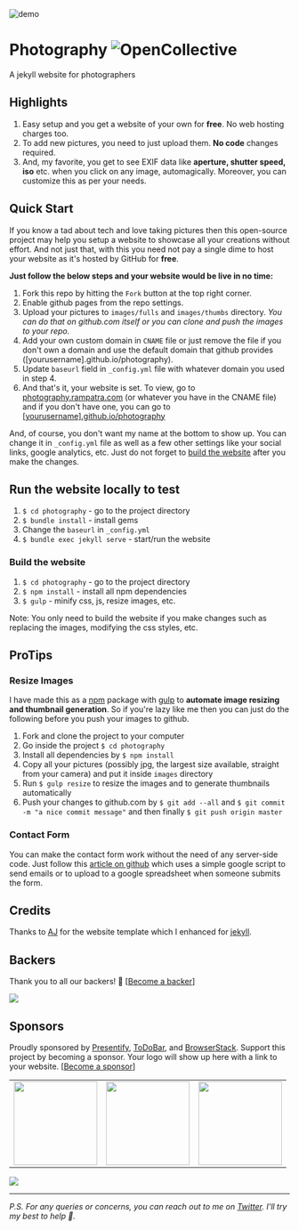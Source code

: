 <img src="https://i.imgur.com/ZG4gSnb.jpeg" alt="demo"/>

# Photography ![OpenCollective](https://opencollective.com/photography/tiers/backer/badge.svg?label=backer&color=brightgreen)
A jekyll website for photographers

## Highlights
1. Easy setup and you get a website of your own for __free__. No web hosting charges too.
2. To add new pictures, you need to just upload them. __No code__ changes required.
3. And, my favorite, you get to see EXIF data like __aperture, shutter speed, iso__ etc. when you click on any image, automagically. Moreover, you can customize this as per your needs.

## Quick Start
If you know a tad about tech and love taking pictures then this open-source project may help you setup a website to showcase
all your creations without effort. And not just that, with this you need not pay a single dime to host your website as
it's hosted by GitHub for __free__.

**Just follow the below steps and your website would be live in no time:**

1. Fork this repo by hitting the `Fork` button at the top right corner.
2. Enable github pages from the repo settings.
3. Upload your pictures to `images/fulls` and `images/thumbs` directory. _You can do that on github.com itself or you can clone and push the images to your repo._
4. Add your own custom domain in `CNAME` file or just remove the file if you don't own a domain and use the default domain that github provides ([yourusername].github.io/photography).
5. Update `baseurl` field in `_config.yml` file with whatever domain you used in step 4.
6. And that's it, your website is set. To view, go to [photography.rampatra.com](http://photography.rampatra.com) (or whatever you have in the CNAME file) and if you don't have one, you can go to [[yourusername].github.io/photography](http://yourusername.github.io/photography)

And, of course, you don't want my name at the bottom to show up. You can change it in `_config.yml` file as well as a few other settings like your social links, google analytics, etc. Just do not forget to [build the website](#build-the-website) after you make the changes.

## Run the website locally to test
1. `$ cd photography` - go to the project directory
2. `$ bundle install` - install gems
3. Change the `baseurl` in `_config.yml`
4. `$ bundle exec jekyll serve` - start/run the website

### Build the website
1. `$ cd photography` - go to the project directory
2. `$ npm install` - install all npm dependencies
3. `$ gulp` - minify css, js, resize images, etc.

Note: You only need to build the website if you make changes such as replacing the images, modifying the css styles, etc.
 
## ProTips

### Resize Images
I have made this as a [npm](https://www.npmjs.com) package with [gulp](http://gulpjs.com/) to __automate image resizing
and thumbnail generation__. So if you're lazy like me then you can just do the following before you push your images to github.

1. Fork and clone the project to your computer
2. Go inside the project `$ cd photography`
3. Install all dependencies by `$ npm install`
4. Copy all your pictures (possibly jpg, the largest size available, straight from your camera) and put it inside `images` directory
5. Run `$ gulp resize` to resize the images and to generate thumbnails automatically
6. Push your changes to github.com by `$ git add --all` and `$ git commit -m "a nice commit message"` and then finally `$ git push origin master`

### Contact Form
You can make the contact form work without the need of any server-side code. Just follow this [article on github](https://github.com/dwyl/html-form-send-email-via-google-script-without-server) which uses a simple google script to send emails or to upload to a google spreadsheet when someone submits the form.

## Credits
Thanks to [AJ](https://twitter.com/ajlkn) for the website template which I enhanced for [jekyll](http://jekyllrb.com/).

## Backers

Thank you to all our backers! 🙏 [[Become a backer](https://opencollective.com/photography#backers)]

<a href="https://opencollective.com/photography#backers" target="_blank"><img src="https://opencollective.com/photography/backers.svg?width=890"></a>

<!-- <a href="https://www.buymeacoffee.com/rampatra" target="_blank"><img src="https://www.buymeacoffee.com/assets/img/custom_images/orange_img.png" alt="Buy Me A Coffee" style="height: auto !important;width: auto !important;" ></a> -->

## Sponsors

Proudly sponsored by [Presentify](http://presentify.compzets.com?ref=GitHub), [ToDoBar](http://todobar.compzets.com?ref=GitHub), and [BrowserStack](https://www.browserstack.com?ref=RamPatra). Support this project by becoming a sponsor. Your logo will show up here with a link to your website. [[Become a sponsor](https://opencollective.com/photography#sponsors)]

<table>
    <tr>
        <td>
            <a href="https://presentifyapp.com/" target="_blank"><img src="https://presentifyapp.com/assets/img/presentify/app-icon-512.png" width="150" height="150"></a>
        </td>
        <td>
            <a href="https://todobarapp.com/" target="_blank"><img src="https://todobarapp.com/assets/img/todobar/app-icon-512.png" width="150" height="150"></a>
        </td>
        <td>
            <a href="https://facescreenapp.com/" target="_blank"><img src="https://github.com/user-attachments/assets/b251b413-ccc4-48f1-a316-c2c2a71f959e" width="150" height="150"></a>
        </td>
    </tr>
</table>

<a href="https://opencollective.com/photography#sponsors" target="_blank"><img src="https://opencollective.com/photography/sponsors.svg?width=890"></a>

---

_P.S. For any queries or concerns, you can reach out to me on [Twitter](https://twitter.com/ram__patra). I'll try my best to help 🙏._
